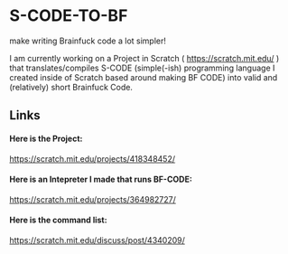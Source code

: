 # S-CODE-TO-BF
make writing Brainfuck code a lot simpler!

I am currently working on a Project in Scratch ( https://scratch.mit.edu/ ) that translates/compiles S-CODE (simple(-ish) programming language I created inside of Scratch based around making BF CODE) into valid and (relatively) short Brainfuck Code.
## Links
#### Here is the Project:
https://scratch.mit.edu/projects/418348452/
#### Here is an Intepreter I made that runs BF-CODE:
https://scratch.mit.edu/projects/364982727/
#### Here is the command list:
https://scratch.mit.edu/discuss/post/4340209/
